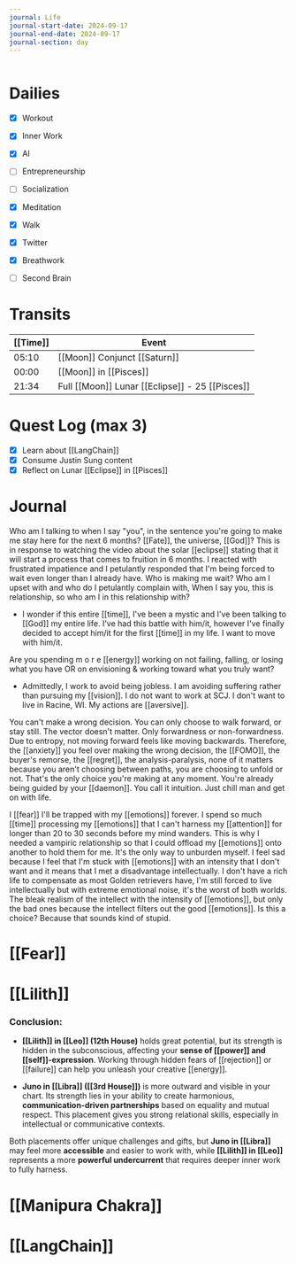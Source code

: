 ```yaml
---
journal: Life
journal-start-date: 2024-09-17
journal-end-date: 2024-09-17
journal-section: day
---
```


```calendar-nav
```

# Dailies

- [x] Workout
- [x] Inner Work
- [x] AI
- [ ] Entrepreneurship
- [ ] Socialization
- [x] Meditation
- [x] Walk
- [x] Twitter
- [x] Breathwork
- [ ] Second Brain


# Transits

| [[Time]] | Event                                           |
| -------- | ----------------------------------------------- |
| 05:10    | [[Moon]] Conjunct [[Saturn]]                    |
| 00:00    | [[Moon]] in [[Pisces]]                          |
| 21:34    | Full [[Moon]] Lunar [[Eclipse]] - 25 [[Pisces]] |


# Quest Log (max 3)
- [x] Learn about [[LangChain]]
- [x] Consume Justin Sung content
- [x] Reflect on Lunar [[Eclipse]] in [[Pisces]]

# Journal
Who am I talking to when I say "you", in the sentence you're going to make me stay here for the next 6 months? [[Fate]], the universe, [[God]]? This is in response to watching the video about the solar [[eclipse]] stating that it will start a process that comes to fruition in 6 months. I reacted with frustrated impatience and I petulantly responded that I'm being forced to wait even longer than I already have. Who is making me wait? Who am I upset with and who do I petulantly complain with, When I say you, this is relationship, so who am I in this relationship with?
- I wonder if this entire [[time]], I've been a mystic and I've been talking to [[God]] my entire life. I've had this battle with him/it, however I've finally decided to accept him/it for the first [[time]] in my life. I want to move with him/it. 

Are you spending m o r e [[energy]] working on not failing, falling, or losing what you have OR on envisioning & working toward what you truly want?
- Admittedly, I work to avoid being jobless. I am avoiding suffering rather than pursuing my [[vision]]. I do not want to work at SCJ. I don't want to live in Racine, WI. My actions are [[aversive]]. 

You can't make a wrong decision. You can only choose to walk forward, or stay still. The vector doesn't matter. Only forwardness or non-forwardness. Due to entropy, not moving forward feels like moving backwards. Therefore, the [[anxiety]]  you feel over making the wrong decision, the [[FOMO]], the buyer's remorse, the [[regret]], the analysis-paralysis, none of it matters because you aren't choosing between paths, you are choosing to unfold or not. That's the only choice you're making at any moment. You're already being guided by your [[daemon]]. You call it intuition. Just chill man and get on with life. 

I [[fear]] I'll be trapped with my [[emotions]] forever. I spend so much [[time]] processing my [[emotions]] that I can't harness my [[attention]] for longer than 20 to 30 seconds before my mind wanders. This is why I needed a vampiric relationship so that I could offload my [[emotions]] onto another to hold them for me. It's the only way to unburden myself. I feel sad because I feel that I'm stuck with [[emotions]] with an intensity that I don't want and it means that I met a disadvantage intellectually. I don't have a rich life to compensate as most Golden retrievers have, I'm still forced to live intellectually but with extreme emotional noise, it's the worst of both worlds. The bleak realism of the intellect with the intensity of [[emotions]], but only the bad ones because the intellect filters out the good [[emotions]]. Is this a choice? Because that sounds kind of stupid.
# [[Fear]]

# [[Lilith]]
### Conclusion:

*   **[[Lilith]] in [[Leo]] (12th House)** holds great potential, but its strength is hidden in the subconscious, affecting your **sense of [[power]] and [[self]]-expression**. Working through hidden fears of [[rejection]] or [[failure]] can help you unleash your creative [[energy]].
    
*   **Juno in [[Libra]] ([[3rd House]])** is more outward and visible in your chart. Its strength lies in your ability to create harmonious, **communication-driven partnerships** based on equality and mutual respect. This placement gives you strong relational skills, especially in intellectual or communicative contexts.
    

Both placements offer unique challenges and gifts, but **Juno in [[Libra]]** may feel more **accessible** and easier to work with, while **[[Lilith]] in [[Leo]]** represents a more **powerful undercurrent** that requires deeper inner work to fully harness.

# [[Manipura Chakra]]

# [[LangChain]]
